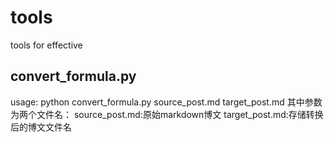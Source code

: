 # tools
tools for effective

## convert_formula.py
usage: python convert_formula.py source_post.md target_post.md
其中参数为两个文件名：
source_post.md:原始markdown博文
target_post.md:存储转换后的博文文件名
